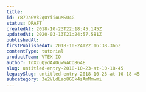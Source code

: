 ```yaml
---
title: 
id: Y87JaGVk2qOYiiouMSU4G
status: DRAFT
createdAt: 2018-10-23T22:18:45.145Z
updatedAt: 2020-03-13T21:24:57.581Z
publishedAt: 
firstPublishedAt: 2018-10-24T22:16:38.366Z
contentType: tutorial
productTeam: VTEX IO
author: TnXcuQydAAOuwWACo864E
slug: untitled-entry-2018-10-23-at-10-18-45
legacySlug: untitled-entry-2018-10-23-at-10-18-45
subcategory: 3e2VLdLao8GGk4sAmMmwmi
---
```



